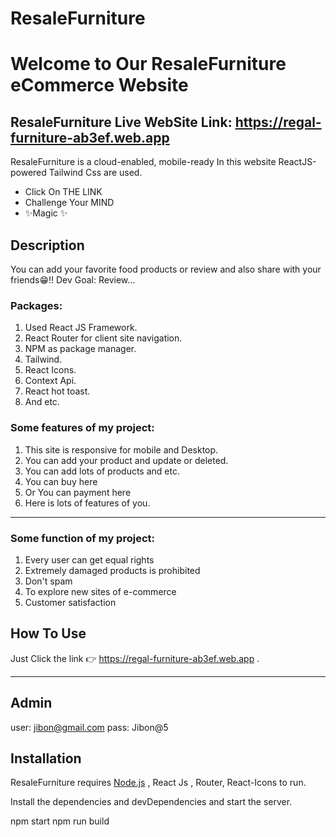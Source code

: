 # ResaleFurniture

# Welcome to Our ResaleFurniture eCommerce Website

## ResaleFurniture Live WebSite Link: https://regal-furniture-ab3ef.web.app

ResaleFurniture is a cloud-enabled, mobile-ready
In this website ReactJS-powered Tailwind Css are used.

- Click On THE LINK
- Challenge Your MIND
- ✨Magic ✨

## Description

You can add your favorite food products or review and also share with your friends😁!!
Dev Goal: Review...

### Packages:

1. Used React JS Framework.
2. React Router for client site navigation.
3. NPM as package manager.
4. Tailwind.
5. React Icons.
6. Context Api.
7. React hot toast.
8. And etc.

### Some features of my project:

1. This site is responsive for mobile and Desktop.
2. You can add your product and update or deleted.
3. You can add lots of products and etc.
4. You can buy here
5. Or You can payment here
6. Here is lots of features of you.

---

### Some function of my project:

1. Every user can get equal rights
2. Extremely damaged products is prohibited
3. Don't spam
4. To explore new sites of e-commerce
5. Customer satisfaction

## How To Use

Just Click the link 👉 https://regal-furniture-ab3ef.web.app .

---

## Admin

user: jibon@gmail.com
pass: Jibon@5

## Installation

ResaleFurniture requires [Node.js](https://nodejs.org/) , React Js , Router, React-Icons to run.

Install the dependencies and devDependencies and start the server.

npm start
npm run build

